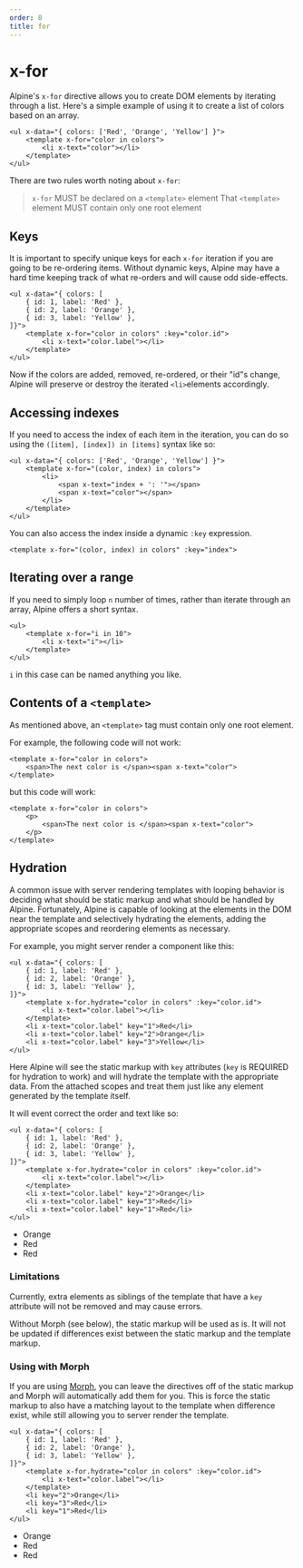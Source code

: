 ```yaml
---
order: 8
title: for
---
```


# x-for

Alpine's `x-for` directive allows you to create DOM elements by iterating through a list. Here's a simple example of using it to create a list of colors based on an array.

```alpine
<ul x-data="{ colors: ['Red', 'Orange', 'Yellow'] }">
    <template x-for="color in colors">
        <li x-text="color"></li>
    </template>
</ul>
```

<!-- START_VERBATIM -->
<div class="demo">
    <ul x-data="{ colors: ['Red', 'Orange', 'Yellow'] }">
        <template x-for="color in colors">
            <li x-text="color"></li>
        </template>
    </ul>
</div>
<!-- END_VERBATIM -->

There are two rules worth noting about `x-for`:

>`x-for` MUST be declared on a `<template>` element
> That `<template>` element MUST contain only one root element

<a name="keys"></a>
## Keys

It is important to specify unique keys for each `x-for` iteration if you are going to be re-ordering items. Without dynamic keys, Alpine may have a hard time keeping track of what re-orders and will cause odd side-effects.

```alpine
<ul x-data="{ colors: [
    { id: 1, label: 'Red' },
    { id: 2, label: 'Orange' },
    { id: 3, label: 'Yellow' },
]}">
    <template x-for="color in colors" :key="color.id">
        <li x-text="color.label"></li>
    </template>
</ul>
```

Now if the colors are added, removed, re-ordered, or their "id"s change, Alpine will preserve or destroy the iterated `<li>`elements accordingly.

<a name="accessing-indexes"></a>
## Accessing indexes

If you need to access the index of each item in the iteration, you can do so using the `([item], [index]) in [items]` syntax like so:

```alpine
<ul x-data="{ colors: ['Red', 'Orange', 'Yellow'] }">
    <template x-for="(color, index) in colors">
        <li>
            <span x-text="index + ': '"></span>
            <span x-text="color"></span>
        </li>
    </template>
</ul>
```

You can also access the index inside a dynamic `:key` expression.

```alpine
<template x-for="(color, index) in colors" :key="index">
```

<a name="iterating-over-a-range"></a>
## Iterating over a range

If you need to simply loop `n` number of times, rather than iterate through an array, Alpine offers a short syntax.

```alpine
<ul>
    <template x-for="i in 10">
        <li x-text="i"></li>
    </template>
</ul>
```

`i` in this case can be named anything you like.

<a name="contents-of-a-template"></a>
## Contents of a `<template>`

As mentioned above, an `<template>` tag must contain only one root element.

For example, the following code will not work:

```alpine
<template x-for="color in colors">
    <span>The next color is </span><span x-text="color">
</template>
```

but this code will work:
```alpine
<template x-for="color in colors">
    <p>
        <span>The next color is </span><span x-text="color">
    </p>
</template>
```

## Hydration

A common issue with server rendering templates with looping behavior is deciding what should be static markup and what should be handled by Alpine. Fortunately, Alpine is capable of looking at the elements in the DOM near the template and selectively hydrating the elements, adding the appropriate scopes and reordering elements as necessary.

For example, you might server render a component like this:

```alpine
<ul x-data="{ colors: [
    { id: 1, label: 'Red' },
    { id: 2, label: 'Orange' },
    { id: 3, label: 'Yellow' },
]}">
    <template x-for.hydrate="color in colors" :key="color.id">
        <li x-text="color.label"></li>
    </template>
    <li x-text="color.label" key="1">Red</li>
    <li x-text="color.label" key="2">Orange</li>
    <li x-text="color.label" key="3">Yellow</li>
</ul>
```

Here Alpine will see the static markup with `key` attributes (`key` is REQUIRED for hydration to work) and will hydrate the template with the appropriate data. From the attached scopes and treat them just like any element generated by the template itself.

It will event correct the order and text like so:

```alpine
<ul x-data="{ colors: [
    { id: 1, label: 'Red' },
    { id: 2, label: 'Orange' },
    { id: 3, label: 'Yellow' },
]}">
    <template x-for.hydrate="color in colors" :key="color.id">
        <li x-text="color.label"></li>
    </template>
    <li x-text="color.label" key="2">Orange</li>
    <li x-text="color.label" key="3">Red</li>
    <li x-text="color.label" key="1">Red</li>
</ul>
```

<!-- START_VERBATIM -->
<div class="demo">
    <ul x-data="{ colors: [
        { id: 1, label: 'Red' },
        { id: 2, label: 'Orange' },
        { id: 3, label: 'Yellow' },
    ]}">
        <template x-for.hydrate="color in colors" :key="color.id">
            <li x-text="color.label"></li>
        </template>
        <li x-text="color.label" key="2">Orange</li>
        <li x-text="color.label" key="3">Red</li>
        <li x-text="color.label" key="1">Red</li>
    </ul>
</div>
<!-- END_VERBATIM -->

### Limitations

Currently, extra elements as siblings of the template that have a `key` attribute will not be removed and may cause errors.

Without Morph (see below), the static markup will be used as is. It will not be updated if differences exist between the static markup and the template markup.

### Using with Morph

If you are using [Morph](https://alpinejs.dev/plugins/morph), you can leave the directives off of the static markup and Morph will automatically add them for you. This is force the static markup to also have a matching layout to the template when difference exist, while still allowing you to server render the template.

```alpine
<ul x-data="{ colors: [
    { id: 1, label: 'Red' },
    { id: 2, label: 'Orange' },
    { id: 3, label: 'Yellow' },
]}">
    <template x-for.hydrate="color in colors" :key="color.id">
        <li x-text="color.label"></li>
    </template>
    <li key="2">Orange</li>
    <li key="3">Red</li>
    <li key="1">Red</li>
</ul>
```

<!-- START_VERBATIM -->
<div class="demo">
    <ul x-data="{ colors: [
        { id: 1, label: 'Red' },
        { id: 2, label: 'Orange' },
        { id: 3, label: 'Yellow' },
    ]}">
        <template x-for.hydrate="color in colors" :key="color.id">
            <li x-text="color.label"></li>
        </template>
        <li key="2">Orange</li>
        <li key="3">Red</li>
        <li key="1">Red</li>
    </ul>
</div>
<!-- END_VERBATIM -->